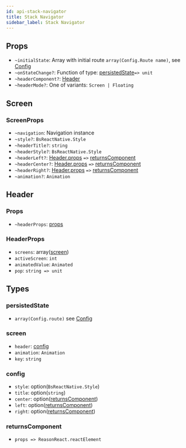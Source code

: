 ```yaml
---
id: api-stack-navigator
title: Stack Navigator
sidebar_label: Stack Navigator
---
```


## Props

- `~initialState`: Array with initial route `array(Config.Route name)`, see [Config](get-started.html#usage)
- `~onStateChange?`: Function of type: [persistedState](api-stack-navigator.html#persistedstate)`=> unit`
- `~headerComponent?`: [Header](api-stack-navigator.html#header)
- `~headerMode?`: One of variants: `Screen | Floating`

## Screen

### ScreenProps

- `~navigation`: Navigation instance
- `~style?`: `BsReactNative.Style`
- `~headerTitle?`: `string`
- `~headerStyle?`: `BsReactNative.Style`
- `~headerLeft?`: [Header.props](api-stack-navigator.html#header) `=>` [returnsComponent](api-stack-navigator.html#returnscomponent)
- `~headerCenter?`: [Header.props](api-stack-navigator.html#header) `=>` [returnsComponent](api-stack-navigator.html#returnscomponent)
- `~headerRight?`: [Header.props](api-stack-navigator.html#header) `=>` [returnsComponent](api-stack-navigator.html#returnscomponent)
- `~animation?`: `Animation`

## Header

### Props

- `~headerProps`: [props](api-stack-navigator.html#headerprops)

### HeaderProps

- `screens`: array([screen](api-stack-navigator.html#screen))
- `activeScreen`: `int`
- `animatedValue`: `Animated`
- `pop`: `string => unit`

## Types

### persistedState

- `array(Config.route)` see [Config](get-started.html#usage)

### screen

- `header`: [config](api-stack-navigator.html#config)
- `animation`: `Animation`
- `key`: `string`

### config

- `style`: option(`BsReactNative.Style`)
- `title`: option(`string`)
- `center`: option([returnsComponent](api-stack-navigator.html#returnscomponent))
- `left`: option([returnsComponent](api-stack-navigator.html#returnscomponent))
- `right`: option([returnsComponent](api-stack-navigator.html#returnscomponent))

### returnsComponent

- `props => ReasonReact.reactElement`
